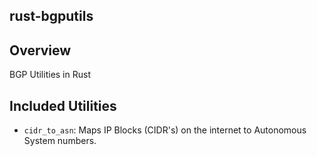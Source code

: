 rust-bgputils
---

## Overview

BGP Utilities in Rust

## Included Utilities

- `cidr_to_asn`: Maps IP Blocks (CIDR's) on the internet to Autonomous System numbers.
